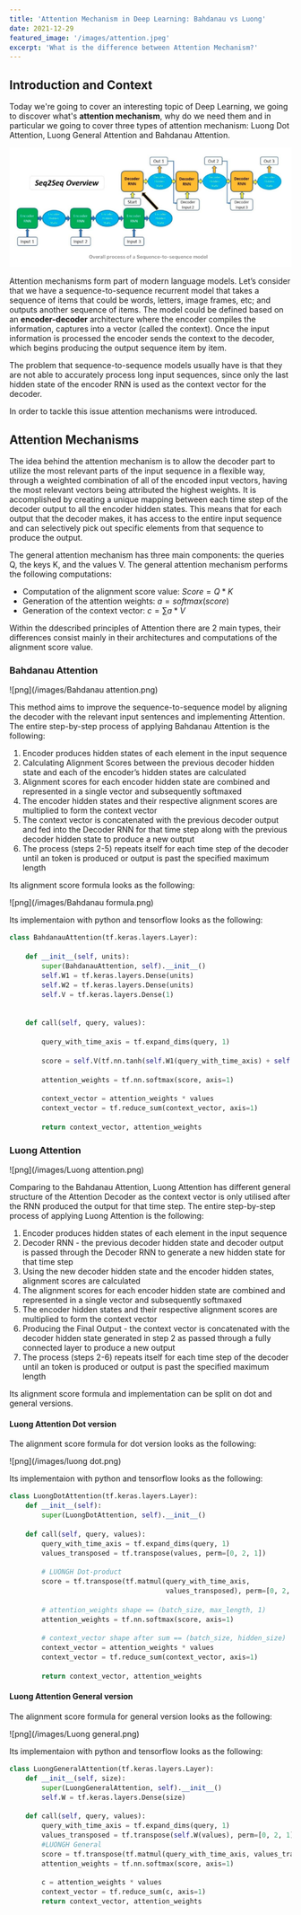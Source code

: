 ```yaml
---
title: 'Attention Mechanism in Deep Learning: Bahdanau vs Luong'
date: 2021-12-29
featured_image: '/images/attention.jpeg'
excerpt: 'What is the difference between Attention Mechanism?'
---
```


## Introduction and Context
Today we're going to cover an interesting topic of Deep Learning, we going to discover what's **attention mechanism**, why do we need them and in particular we going to cover three types of attention mechanism: Luong Dot Attention, Luong General Attention and Bahdanau Attention.

![png](/images/seq2seq.png)

Attention mechanisms form part of modern language models. Let’s consider that we have a sequence-to-sequence recurrent model that takes a sequence of items that could be words, letters, image frames, etc; and outputs another sequence of items. The model could be defined based on an **encoder-decoder** architecture where the encoder compiles the information, captures into a vector (called the context). Once the input information is processed the encoder sends the context to the decoder, which begins producing the output sequence item by item.

The problem that sequence-to-sequence models usually have is that they are not able to accurately process long input sequences, since only the last hidden state of the encoder RNN is used as the context vector for the decoder.  

In order to tackle this issue attention mechanisms were introduced.

## Attention Mechanisms

The idea behind the attention mechanism is to allow the decoder part to utilize the most relevant parts of the input sequence in a flexible way, through a weighted combination of all of the encoded input vectors, having the most relevant vectors being attributed the highest weights. It is accomplished by creating a unique mapping between each time step of the decoder output to all the encoder hidden states. This means that for each output that the decoder makes, it has access to the entire input sequence and can selectively pick out specific elements from that sequence to produce the output.

The general attention mechanism has three main components: the queries Q, the keys K, and the values V. The general attention mechanism performs the following computations:

- Computation of the alignment score value: $Score = Q * K$
- Generation of the attention weights: $a = softmax(score)$
- Generation of the context vector: $c = \sum a * V$

Within the ddescribed principles of Attention there are 2 main types, their differences consist mainly in their architectures and computations of the alignment score value.


### Bahdanau Attention

![png](/images/Bahdanau attention.png)

This method aims to improve the sequence-to-sequence model by aligning the decoder with the relevant input sentences and implementing Attention. The entire step-by-step process of applying Bahdanau Attention is the following:

1. Encoder produces hidden states of each element in the input sequence
2. Calculating Alignment Scores between the previous decoder hidden state and each of the encoder’s hidden states are calculated
3. Alignment scores for each encoder hidden state are combined and represented in a single vector and subsequently softmaxed
4. The encoder hidden states and their respective alignment scores are multiplied to form the context vector
5. The context vector is concatenated with the previous decoder output and fed into the Decoder RNN for that time step along with the previous decoder hidden state to produce a new output
6. The process (steps 2-5) repeats itself for each time step of the decoder until an token is produced or output is past the specified maximum length

Its alignment score formula looks as the following:

![png](/images/Bahdanau formula.png)

Its implementaion with python and tensorflow looks as the following:

```python
class BahdanauAttention(tf.keras.layers.Layer):
    
    def __init__(self, units):
        super(BahdanauAttention, self).__init__()
        self.W1 = tf.keras.layers.Dense(units)
        self.W2 = tf.keras.layers.Dense(units)
        self.V = tf.keras.layers.Dense(1)


    def call(self, query, values):
        
        query_with_time_axis = tf.expand_dims(query, 1)

        score = self.V(tf.nn.tanh(self.W1(query_with_time_axis) + self.W2(values)))

        attention_weights = tf.nn.softmax(score, axis=1)

        context_vector = attention_weights * values
        context_vector = tf.reduce_sum(context_vector, axis=1)

        return context_vector, attention_weights
```

### Luong Attention 

![png](/images/Luong attention.png)

Comparing to the Bahdanau Attention, Luong Attention has different general structure of the Attention Decoder as the context vector is only utilised after the RNN produced the output for that time step. The entire step-by-step process of applying Luong Attention is the following:

1. Encoder produces hidden states of each element in the input sequence
2. Decoder RNN - the previous decoder hidden state and decoder output is passed through the Decoder RNN to generate a new hidden state for that time step
3. Using the new decoder hidden state and the encoder hidden states, alignment scores are calculated
4. The alignment scores for each encoder hidden state are combined and represented in a single vector and subsequently softmaxed
5. The encoder hidden states and their respective alignment scores are multiplied to form the context vector
6. Producing the Final Output - the context vector is concatenated with the decoder hidden state generated in step 2 as passed through a fully connected layer to produce a new output
7. The process (steps 2-6) repeats itself for each time step of the decoder until an token is produced or output is past the specified maximum length

Its alignment score formula and implementation can be split on dot and general versions.

#### Luong Attention Dot version

The alignment score formula for dot version looks as the following:

![png](/images/luong dot.png)

Its implementaion with python and tensorflow looks as the following:

```python
class LuongDotAttention(tf.keras.layers.Layer):
    def __init__(self):
        super(LuongDotAttention, self).__init__()

    def call(self, query, values):
        query_with_time_axis = tf.expand_dims(query, 1)
        values_transposed = tf.transpose(values, perm=[0, 2, 1])

        # LUONGH Dot-product
        score = tf.transpose(tf.matmul(query_with_time_axis, 
                                       values_transposed), perm=[0, 2, 1])

        # attention_weights shape == (batch_size, max_length, 1)
        attention_weights = tf.nn.softmax(score, axis=1)
        
        # context_vector shape after sum == (batch_size, hidden_size)
        context_vector = attention_weights * values
        context_vector = tf.reduce_sum(context_vector, axis=1)

        return context_vector, attention_weights
```

#### Luong Attention General version

The alignment score formula for general version looks as the following:

![png](/images/Luong general.png)

Its implementaion with python and tensorflow looks as the following:

```python
class LuongGeneralAttention(tf.keras.layers.Layer):
    def __init__(self, size):
        super(LuongGeneralAttention, self).__init__()
        self.W = tf.keras.layers.Dense(size)

    def call(self, query, values):
        query_with_time_axis = tf.expand_dims(query, 1)
        values_transposed = tf.transpose(self.W(values), perm=[0, 2, 1])
        #LUONGH General
        score = tf.transpose(tf.matmul(query_with_time_axis, values_transposed), perm=[0, 2, 1])
        attention_weights = tf.nn.softmax(score, axis=1)

        c = attention_weights * values
        context_vector = tf.reduce_sum(c, axis=1)
        return context_vector, attention_weights
```